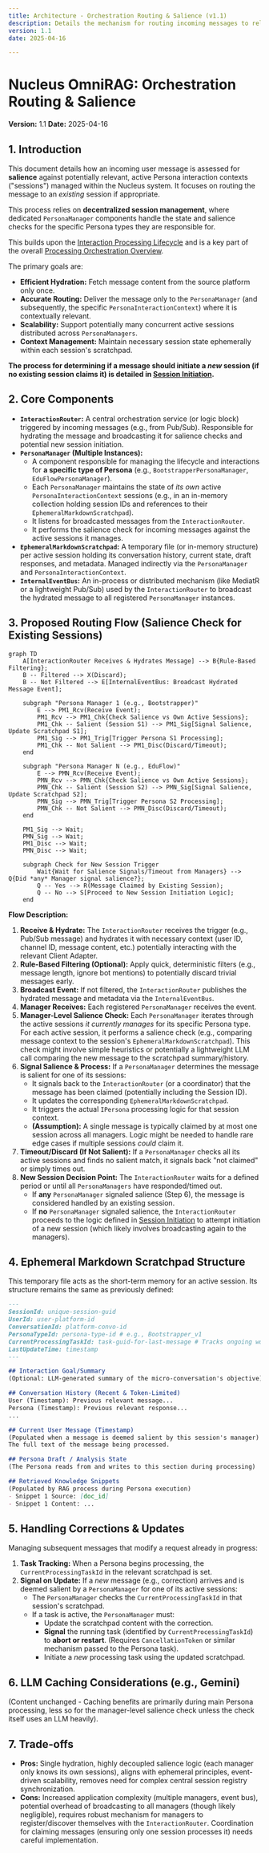 ```yaml
---
title: Architecture - Orchestration Routing & Salience (v1.1)
description: Details the mechanism for routing incoming messages to relevant active Persona sessions via Persona Managers.
version: 1.1
date: 2025-04-16

---
```


# Nucleus OmniRAG: Orchestration Routing & Salience

**Version:** 1.1
**Date:** 2025-04-16

## 1. Introduction

This document details how an incoming user message is assessed for **salience** against potentially relevant, active Persona interaction contexts ("sessions") managed within the Nucleus system. It focuses on routing the message to an *existing* session if appropriate.

This process relies on **decentralized session management**, where dedicated `PersonaManager` components handle the state and salience checks for the specific Persona types they are responsible for.

This builds upon the [Interaction Processing Lifecycle](./ARCHITECTURE_ORCHESTRATION_INTERACTION_LIFECYCLE.md) and is a key part of the overall [Processing Orchestration Overview](../ARCHITECTURE_PROCESSING_ORCHESTRATION.md).

The primary goals are:
*   **Efficient Hydration:** Fetch message content from the source platform only once.
*   **Accurate Routing:** Deliver the message only to the `PersonaManager` (and subsequently, the specific `PersonaInteractionContext`) where it is contextually relevant.
*   **Scalability:** Support potentially many concurrent active sessions distributed across `PersonaManagers`.
*   **Context Management:** Maintain necessary session state ephemerally within each session's scratchpad.

**The process for determining if a message should initiate a *new* session (if no existing session claims it) is detailed in [Session Initiation](./ARCHITECTURE_ORCHESTRATION_SESSION_INITIATION.md).**

## 2. Core Components

*   **`InteractionRouter`:** A central orchestration service (or logic block) triggered by incoming messages (e.g., from Pub/Sub). Responsible for hydrating the message and broadcasting it for salience checks and potential new session initiation.
*   **`PersonaManager` (Multiple Instances):**
    *   A component responsible for managing the lifecycle and interactions for **a specific type of Persona** (e.g., `BootstrapperPersonaManager`, `EduFlowPersonaManager`).
    *   Each `PersonaManager` maintains the state of *its own* active `PersonaInteractionContext` sessions (e.g., in an in-memory collection holding session IDs and references to their `EphemeralMarkdownScratchpad`).
    *   It listens for broadcasted messages from the `InteractionRouter`.
    *   It performs the salience check for incoming messages against the active sessions it manages.
*   **`EphemeralMarkdownScratchpad`:** A temporary file (or in-memory structure) per active session holding its conversation history, current state, draft responses, and metadata. Managed indirectly via the `PersonaManager` and `PersonaInteractionContext`.
*   **`InternalEventBus`:** An in-process or distributed mechanism (like MediatR or a lightweight Pub/Sub) used by the `InteractionRouter` to broadcast the hydrated message to all registered `PersonaManager` instances.

## 3. Proposed Routing Flow (Salience Check for Existing Sessions)

```mermaid
graph TD
    A[InteractionRouter Receives & Hydrates Message] --> B{Rule-Based Filtering};
    B -- Filtered --> X(Discard);
    B -- Not Filtered --> E[InternalEventBus: Broadcast Hydrated Message Event];

    subgraph "Persona Manager 1 (e.g., Bootstrapper)"
        E --> PM1_Rcv(Receive Event);
        PM1_Rcv --> PM1_Chk{Check Salience vs Own Active Sessions};
        PM1_Chk -- Salient (Session S1) --> PM1_Sig[Signal Salience, Update Scratchpad S1];
        PM1_Sig --> PM1_Trig[Trigger Persona S1 Processing];
        PM1_Chk -- Not Salient --> PM1_Disc(Discard/Timeout);
    end

    subgraph "Persona Manager N (e.g., EduFlow)"
        E --> PMN_Rcv(Receive Event);
        PMN_Rcv --> PMN_Chk{Check Salience vs Own Active Sessions};
        PMN_Chk -- Salient (Session S2) --> PMN_Sig[Signal Salience, Update Scratchpad S2];
        PMN_Sig --> PMN_Trig[Trigger Persona S2 Processing];
        PMN_Chk -- Not Salient --> PMN_Disc(Discard/Timeout);
    end

    PM1_Sig --> Wait;
    PMN_Sig --> Wait;
    PM1_Disc --> Wait;
    PMN_Disc --> Wait;

    subgraph Check for New Session Trigger
        Wait{Wait for Salience Signals/Timeout from Managers} --> Q{Did *any* Manager signal salience?};
        Q -- Yes --> R(Message Claimed by Existing Session);
        Q -- No --> S[Proceed to New Session Initiation Logic];
    end

```

**Flow Description:**

1.  **Receive & Hydrate:** The `InteractionRouter` receives the trigger (e.g., Pub/Sub message) and hydrates it with necessary context (user ID, channel ID, message content, etc.) potentially interacting with the relevant Client Adapter.
2.  **Rule-Based Filtering (Optional):** Apply quick, deterministic filters (e.g., message length, ignore bot mentions) to potentially discard trivial messages early.
3.  **Broadcast Event:** If not filtered, the `InteractionRouter` publishes the hydrated message and metadata via the `InternalEventBus`.
4.  **Manager Receives:** Each registered `PersonaManager` receives the event.
5.  **Manager-Level Salience Check:** Each `PersonaManager` iterates through the active sessions *it currently manages* for its specific Persona type. For each active session, it performs a salience check (e.g., comparing message context to the session's `EphemeralMarkdownScratchpad`). This check might involve simple heuristics or potentially a lightweight LLM call comparing the new message to the scratchpad summary/history.
6.  **Signal Salience & Process:** If a `PersonaManager` determines the message is salient for one of its sessions:
    *   It signals back to the `InteractionRouter` (or a coordinator) that the message has been claimed (potentially including the Session ID).
    *   It updates the corresponding `EphemeralMarkdownScratchpad`.
    *   It triggers the actual `IPersona` processing logic for that session context.
    *   **(Assumption):** A single message is typically claimed by at most one session across all managers. Logic might be needed to handle rare edge cases if multiple sessions *could* claim it.
7.  **Timeout/Discard (If Not Salient):** If a `PersonaManager` checks all its active sessions and finds no salient match, it signals back "not claimed" or simply times out.
8.  **New Session Decision Point:** The `InteractionRouter` waits for a defined period or until all `PersonaManagers` have responded/timed out.
    *   If **any** `PersonaManager` signaled salience (Step 6), the message is considered handled by an existing session.
    *   If **no** `PersonaManager` signaled salience, the `InteractionRouter` proceeds to the logic defined in [Session Initiation](./ARCHITECTURE_ORCHESTRATION_SESSION_INITIATION.md) to attempt initiation of a new session (which likely involves broadcasting again to the managers).

## 4. Ephemeral Markdown Scratchpad Structure

This temporary file acts as the short-term memory for an active session. Its structure remains the same as previously defined:

```markdown
---
SessionId: unique-session-guid
UserId: user-platform-id
ConversationId: platform-convo-id
PersonaTypeId: persona-type-id # e.g., Bootstrapper_v1
CurrentProcessingTaskId: task-guid-for-last-message # Tracks ongoing work
LastUpdateTime: timestamp
---

## Interaction Goal/Summary
(Optional: LLM-generated summary of the micro-conversation's objective)

## Conversation History (Recent & Token-Limited)
User (Timestamp): Previous relevant message...
Persona (Timestamp): Previous relevant response...
...

## Current User Message (Timestamp)
(Populated when a message is deemed salient by this session's manager)
The full text of the message being processed.

## Persona Draft / Analysis State
(The Persona reads from and writes to this section during processing)

## Retrieved Knowledge Snippets
(Populated by RAG process during Persona execution)
- Snippet 1 Source: [doc_id]
- Snippet 1 Content: ...
```

## 5. Handling Corrections & Updates

Managing subsequent messages that modify a request already in progress:

1.  **Task Tracking:** When a Persona begins processing, the `CurrentProcessingTaskId` in the relevant scratchpad is set.
2.  **Signal on Update:** If a *new* message (e.g., correction) arrives and is deemed salient by a `PersonaManager` for one of its active sessions:
    *   The `PersonaManager` checks the `CurrentProcessingTaskId` in that session's scratchpad.
    *   If a task is active, the `PersonaManager` must:
        *   Update the scratchpad content with the correction.
        *   **Signal** the running task (identified by `CurrentProcessingTaskId`) to **abort or restart**. (Requires `CancellationToken` or similar mechanism passed to the Persona task).
        *   Initiate a *new* processing task using the updated scratchpad.

## 6. LLM Caching Considerations (e.g., Gemini)

(Content unchanged - Caching benefits are primarily during main Persona processing, less so for the manager-level salience check unless the check itself uses an LLM heavily).

## 7. Trade-offs

*   **Pros:** Single hydration, highly decoupled salience logic (each manager only knows its own sessions), aligns with ephemeral principles, event-driven scalability, removes need for complex central session registry synchronization.
*   **Cons:** Increased application complexity (multiple managers, event bus), potential overhead of broadcasting to all managers (though likely negligible), requires robust mechanism for managers to register/discover themselves with the `InteractionRouter`. Coordination for claiming messages (ensuring only one session processes it) needs careful implementation.
